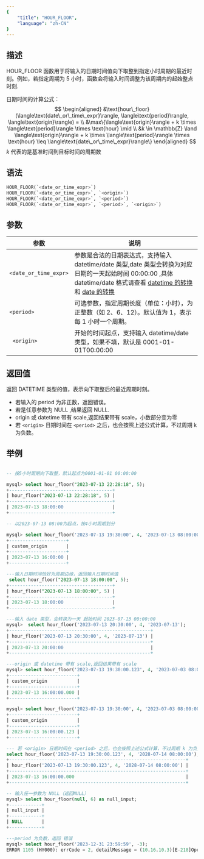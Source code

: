 ```yaml
---
{
    "title": "HOUR_FLOOR",
    "language": "zh-CN"
}
---
```


## 描述

HOUR_FLOOR 函数用于将输入的日期时间值向下取整到指定小时周期的最近时刻。例如，若指定周期为 5 小时，函数会将输入时间调整为该周期内的起始整点时刻.

日期时间的计算公式：
$$
\begin{aligned}
&\text{hour\_floor}(\langle\text{date\_or\_time\_expr}\rangle, \langle\text{period}\rangle, \langle\text{origin}\rangle) = \\
&\max\{\langle\text{origin}\rangle + k \times \langle\text{period}\rangle \times \text{hour} \mid \\
&k \in \mathbb{Z} \land \langle\text{origin}\rangle + k \times \langle\text{period}\rangle \times \text{hour} \leq \langle\text{date\_or\_time\_expr}\rangle\}
\end{aligned}
$$
$k$ 代表的是基准时间到目标时间的周期数

## 语法

```sql
HOUR_FLOOR(`<date_or_time_expr>`)
HOUR_FLOOR(`<date_or_time_expr>`, `<origin>`)
HOUR_FLOOR(`<date_or_time_expr>`, `<period>`)
HOUR_FLOOR(`<date_or_time_expr>`, `<period>`, `<origin>`)
```

## 参数

| 参数 | 说明 |
| -- | -- |
| `<date_or_time_expr>` | 参数是合法的日期表达式，支持输入 datetime/date 类型,date 类型会转换为对应日期的一天起始时间 00:00:00 ,具体 datetime/date 格式请查看  [datetime 的转换](../../../../../current/sql-manual/basic-element/sql-data-types/conversion/datetime-conversion) 和 [date 的转换](../../../../../current/sql-manual/basic-element/sql-data-types/conversion/date-conversion) |
| `<period>` | 	可选参数，指定周期长度（单位：小时），为正整数（如 2、6、12）。默认值为 1，表示每 1 小时一个周期。|
|` <origin>` | 开始的时间起点，支持输入 datetime/date 类型，如果不填，默认是 0001-01-01T00:00:00 |

## 返回值

返回 DATETIME 类型的值，表示向下取整后的最近周期时刻。

- 若输入的 period 为非正数，返回错误。
- 若是任意参数为 NULL ,结果返回 NULL.
- origin 或 datetime 带有 scale,返回结果带有 scale，小数部分变为零
- 若 `<origin>` 日期时间在 `<period>` 之后，也会按照上述公式计算，不过周期 k 为负数。

## 举例

```sql

-- 按5小时周期向下取整，默认起点为0001-01-01 00:00:00

mysql> select hour_floor("2023-07-13 22:28:18", 5);
+--------------------------------------+
| hour_floor("2023-07-13 22:28:18", 5) |
+--------------------------------------+
| 2023-07-13 18:00:00                  |
+--------------------------------------+

-- 以2023-07-13 08:00为起点，按4小时周期划分

mysql> select hour_floor('2023-07-13 19:30:00', 4, '2023-07-13 08:00:00') as custom_origin;
+---------------------+
| custom_origin       |
+---------------------+
| 2023-07-13 16:00:00 |
+---------------------+

---输入日期时间恰好为周期边缘，返回输入日期时间值
 select hour_floor("2023-07-13 18:00:00", 5);
+--------------------------------------+
| hour_floor("2023-07-13 18:00:00", 5) |
+--------------------------------------+
| 2023-07-13 18:00:00                  |
+--------------------------------------+

---输入 date 类型，会转换为一天 起始时间 2023-07-13 00:00:00
mysql>  select hour_floor('2023-07-13 20:30:00', 4, '2023-07-13');
+----------------------------------------------------+
| hour_floor('2023-07-13 20:30:00', 4, '2023-07-13') |
+----------------------------------------------------+
| 2023-07-13 20:00:00                                |
+----------------------------------------------------+

---origin 或 datetime 带有 scale,返回结果带有 scale
mysql> select hour_floor('2023-07-13 19:30:00.123', 4, '2023-07-03 08:00:00') as custom_origin;
+-------------------------+
| custom_origin           |
+-------------------------+
| 2023-07-13 16:00:00.000 |
+-------------------------+

mysql> select hour_floor('2023-07-13 19:30:00', 4, '2023-07-03 08:00:00.123') as custom_origin;
+-------------------------+
| custom_origin           |
+-------------------------+
| 2023-07-13 16:00:00.123 |
+-------------------------+

--- 若 <origin> 日期时间在 <period> 之后，也会按照上述公式计算，不过周期 k 为负数。
select hour_floor('2023-07-13 19:30:00.123', 4, '2028-07-14 08:00:00');
+-----------------------------------------------------------------+
| hour_floor('2023-07-13 19:30:00.123', 4, '2028-07-14 08:00:00') |
+-----------------------------------------------------------------+
| 2023-07-13 16:00:00.000                                         |
+-----------------------------------------------------------------+

-- 输入任一参数为 NULL（返回NULL）
mysql> select hour_floor(null, 6) as null_input;
+------------+
| null_input |
+------------+
| NULL       |
+------------+

---period 为负数，返回 错误
mysql> select hour_floor('2023-12-31 23:59:59', -3);
ERROR 1105 (HY000): errCode = 2, detailMessage = (10.16.10.3)[E-218]Operation hour_floor of 2023-12-31 23:59:59, -3 out of range
```